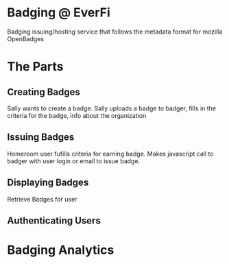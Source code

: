 # Badging @ EverFi

Badging issuing/hosting service that follows the metadata format for 
mozilla OpenBadges

# The Parts

## Creating Badges

  Sally wants to create a badge. Sally uploads a badge to badger, fills in the 
  criteria for the badge, info about the organization

## Issuing Badges

Homeroom user fufills criteria for earning badge. Makes javascript call to badger
with user login or email to issue badge. 

## Displaying Badges

Retrieve Badges for user

## Authenticating Users


# Badging Analytics



